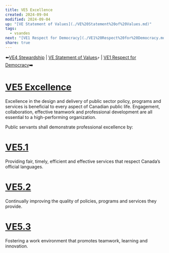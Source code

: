 ```yaml
---
title: VE5 Excellence
created: 2024-09-04
modified: 2024-09-04
up: "[VE Statement of Values](./VE%20Statement%20of%20Values.md)"
tags:
  - vsandes
next: "[VE1 Respect for Democracy](./VE1%20Respect%20for%20Democracy.md)"
share: true
---
```

⬅️[VE4 Stewardship](./VE4%20Stewardship.md) | [VE Statement of Values](./VE%20Statement%20of%20Values.md)⤴️ | [VE1 Respect for Democracy](./VE1%20Respect%20for%20Democracy.md)➡️
# [VE5 Excellence](VE5%20Excellence.md)

Excellence in the design and delivery of public sector policy, programs and services is beneficial to every aspect of Canadian public life. Engagement, collaboration, effective teamwork and professional development are all essential to a high-performing organization.

Public servants shall demonstrate professional excellence by:
# [VE5.1](VE5.1.md)
Providing fair, timely, efficient and effective services that respect Canada’s official languages.

# [VE5.2](VE5.2.md)
Continually improving the quality of policies, programs and services they provide.

# [VE5.3](VE5.3.md)
Fostering a work environment that promotes teamwork, learning and innovation.

